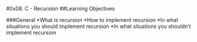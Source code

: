 #0x08. C - Recursion
##Learning Objectives

###General
*What is recursion
*How to implement recursion
*In what situations you should implement recursion
*In what situations you shouldn’t implement recursion
